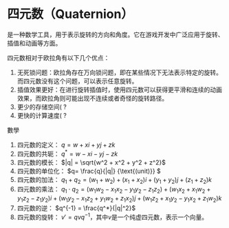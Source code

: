 # 四元数（Quaternion）

是一种数学工具，用于表示旋转的方向和角度。它在游戏开发中广泛应用于旋转、插值和动画等方面。

四元数相对于欧拉角有以下几个优点：
1. 无死锁问题：欧拉角存在万向锁问题，即在某些情况下无法表示特定的旋转。而四元数没有这个问题，可以表示任意旋转。
2. 插值效果更好：在进行旋转插值时，使用四元数可以获得更平滑和连续的动画效果，而欧拉角则可能出现不连续或者奇怪的旋转路径。
3. 更少的存储空间( ?
4. 更快的计算速度( ?

數學

1. 四元数的定义： $q = w + xi + yj + zk$
2. 四元数的共轭： $q^* = w - xi - yj - zk$
3. 四元数的模长： $|q| = \sqrt{w^2 + x^2 + y^2 + z^2}$
4. 四元数的单位化： $q= \frac{q}{|q|} {\text{(unit)}} $
5. 四元数的加法： $q_1 + q_2 = (w_1 + w_2) + (x_1 + x_2)i + (y_1 + y_2)j + (z_1 + z_2)k$
6. 四元数的乘法： $q_1 \cdot q_2 = (w_1w_2 - x_1x_2 - y_1y_2 - z_1z_2) + (w_1x_2 + x_1w_2 + y_1z_2 - z_1y_2)i + (w_1y_2 - x_1z_2 + y_1w_2 + z_1x_2)j + (w_1z_2 + x_1y_2 - y_1x_2 + z_1w_2)k$
7. 四元数的逆： $q^{-1} = \frac{q^*}{|q|^2}$
8. 四元数的旋转： $v' = qvq^{-1}$，其中$v$是一个纯虚四元数，表示一个向量。